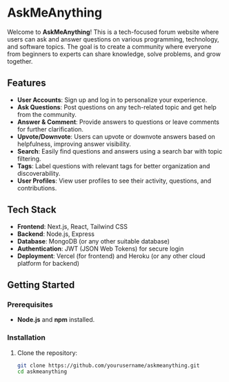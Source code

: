 # AskMeAnything

Welcome to **AskMeAnything**! This is a tech-focused forum website where users can ask and answer questions on various programming, technology, and software topics. The goal is to create a community where everyone from beginners to experts can share knowledge, solve problems, and grow together.

## Features

- **User Accounts**: Sign up and log in to personalize your experience.
- **Ask Questions**: Post questions on any tech-related topic and get help from the community.
- **Answer & Comment**: Provide answers to questions or leave comments for further clarification.
- **Upvote/Downvote**: Users can upvote or downvote answers based on helpfulness, improving answer visibility.
- **Search**: Easily find questions and answers using a search bar with topic filtering.
- **Tags**: Label questions with relevant tags for better organization and discoverability.
- **User Profiles**: View user profiles to see their activity, questions, and contributions.

## Tech Stack

- **Frontend**: Next.js, React, Tailwind CSS
- **Backend**: Node.js, Express
- **Database**: MongoDB (or any other suitable database)
- **Authentication**: JWT (JSON Web Tokens) for secure login
- **Deployment**: Vercel (for frontend) and Heroku (or any other cloud platform for backend)

## Getting Started

### Prerequisites

- **Node.js** and **npm** installed.

### Installation

1. Clone the repository:
   ```bash
   git clone https://github.com/yourusername/askmeanything.git
   cd askmeanything

